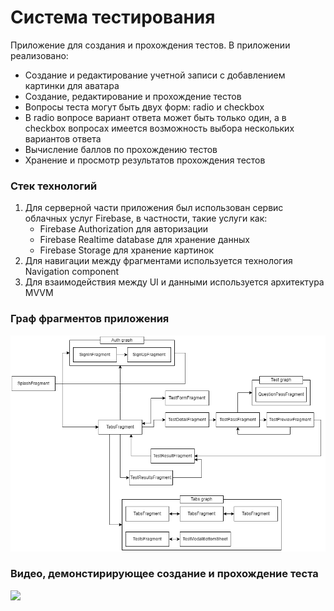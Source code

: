 # Система тестирования
Приложение для создания и прохождения тестов. В приложении реализовано:
- Создание и редактирование учетной записи с добавлением картинки для аватара
- Создание, редактирование и прохождение тестов
- Вопросы теста могут быть двух форм: radio и checkbox
- В radio вопросе вариант ответа может быть только один, а в checkbox вопросах имеется возможность выбора нескольких вариантов ответа
- Вычисление баллов по прохождению тестов
- Хранение и просмотр результатов прохождения тестов

### Стек технологий
1. Для серверной части приложения был использован сервис облачных услуг Firebase, в частности, такие услуги как: 
	- Firebase Authorization для авторизации
	- Firebase Realtime database для хранение данных
	- Firebase Storage	для хранение картинок
2. Для навигации между фрагментами используется технология Navigation component
3. Для взаимодействия между UI и данными используется архитектура MVVM

### Граф фрагментов приложения
![Fragments graph](assets/graph.png "Fragments graph")

### Видео, демонстирирующее создание и прохождение теста
<img src="assets/testing_system_video.gif" width="280">
